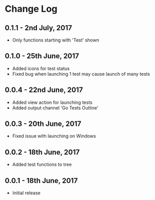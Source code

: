 # Change Log

## 0.1.1 - 2nd July, 2017
- Only functions starting with 'Test' shown

## 0.1.0 - 25th June, 2017
- Added icons for test status
- Fixed bug when launching 1 test may cause launch of many tests

## 0.0.4 - 22nd June, 2017
- Added view action for launching tests
- Added output channel 'Go Tests Outline'

## 0.0.3 - 20th June, 2017
- Fixed issue with launching on Windows

## 0.0.2 - 18th June, 2017
- Added test functions to tree

## 0.0.1 - 18th June, 2017
- Initial release
